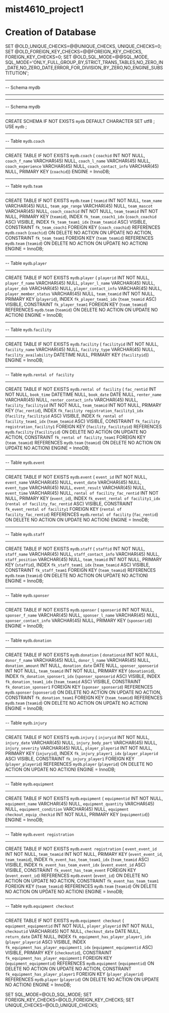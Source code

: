 # mist4610_project1

# Creation of Database

SET @OLD_UNIQUE_CHECKS=@@UNIQUE_CHECKS, UNIQUE_CHECKS=0;
SET @OLD_FOREIGN_KEY_CHECKS=@@FOREIGN_KEY_CHECKS, FOREIGN_KEY_CHECKS=0;
SET @OLD_SQL_MODE=@@SQL_MODE, SQL_MODE='ONLY_FULL_GROUP_BY,STRICT_TRANS_TABLES,NO_ZERO_IN_DATE,NO_ZERO_DATE,ERROR_FOR_DIVISION_BY_ZERO,NO_ENGINE_SUBSTITUTION';

-- -----------------------------------------------------
-- Schema mydb
-- -----------------------------------------------------

-- -----------------------------------------------------
-- Schema mydb
-- -----------------------------------------------------
CREATE SCHEMA IF NOT EXISTS `mydb` DEFAULT CHARACTER SET utf8 ;
USE `mydb` ;

-- -----------------------------------------------------
-- Table `mydb`.`coach`
-- -----------------------------------------------------
CREATE TABLE IF NOT EXISTS `mydb`.`coach` (
  `coachid` INT NOT NULL,
  `coach_f_name` VARCHAR(45) NULL,
  `coach_l_name` VARCHAR(45) NULL,
  `coach_experience` VARCHAR(45) NULL,
  `coach_contact_info` VARCHAR(45) NULL,
  PRIMARY KEY (`coachid`))
ENGINE = InnoDB;


-- -----------------------------------------------------
-- Table `mydb`.`team`
-- -----------------------------------------------------
CREATE TABLE IF NOT EXISTS `mydb`.`team` (
  `teamid` INT NOT NULL,
  `team_name` VARCHAR(45) NULL,
  `team_age_range` VARCHAR(45) NULL,
  `team_mascot` VARCHAR(45) NULL,
  `coach_coachid` INT NOT NULL,
  `team_teamid` INT NOT NULL,
  PRIMARY KEY (`teamid`),
  INDEX `fk_team_coach1_idx` (`coach_coachid` ASC) VISIBLE,
  INDEX `fk_team_team1_idx` (`team_teamid` ASC) VISIBLE,
  CONSTRAINT `fk_team_coach1`
    FOREIGN KEY (`coach_coachid`)
    REFERENCES `mydb`.`coach` (`coachid`)
    ON DELETE NO ACTION
    ON UPDATE NO ACTION,
  CONSTRAINT `fk_team_team1`
    FOREIGN KEY (`team_teamid`)
    REFERENCES `mydb`.`team` (`teamid`)
    ON DELETE NO ACTION
    ON UPDATE NO ACTION)
ENGINE = InnoDB;


-- -----------------------------------------------------
-- Table `mydb`.`player`
-- -----------------------------------------------------
CREATE TABLE IF NOT EXISTS `mydb`.`player` (
  `playerid` INT NOT NULL,
  `player_f_name` VARCHAR(45) NULL,
  `player_l_name` VARCHAR(45) NULL,
  `player_dob` VARCHAR(45) NULL,
  `player_contact_info` VARCHAR(45) NULL,
  `player_member_status` VARCHAR(45) NULL,
  `team_teamid` INT NOT NULL,
  PRIMARY KEY (`playerid`),
  INDEX `fk_player_team1_idx` (`team_teamid` ASC) VISIBLE,
  CONSTRAINT `fk_player_team1`
    FOREIGN KEY (`team_teamid`)
    REFERENCES `mydb`.`team` (`teamid`)
    ON DELETE NO ACTION
    ON UPDATE NO ACTION)
ENGINE = InnoDB;


-- -----------------------------------------------------
-- Table `mydb`.`facility`
-- -----------------------------------------------------
CREATE TABLE IF NOT EXISTS `mydb`.`facility` (
  `facilityid` INT NOT NULL,
  `facility_name` VARCHAR(45) NULL,
  `facility_type` VARCHAR(45) NULL,
  `facility_availability` DATETIME NULL,
  PRIMARY KEY (`facilityid`))
ENGINE = InnoDB;


-- -----------------------------------------------------
-- Table `mydb`.`rental of facility`
-- -----------------------------------------------------
CREATE TABLE IF NOT EXISTS `mydb`.`rental of facility` (
  `fac_rentid` INT NOT NULL,
  `book_time` DATETIME NULL,
  `book_date` DATE NULL,
  `renter_name` VARCHAR(45) NULL,
  `renter_contact_info` VARCHAR(45) NULL,
  `facility_facilityid` INT NOT NULL,
  `team_teamid` INT NOT NULL,
  PRIMARY KEY (`fac_rentid`),
  INDEX `fk_facility registration_facility1_idx` (`facility_facilityid` ASC) VISIBLE,
  INDEX `fk_rental of facility_team1_idx` (`team_teamid` ASC) VISIBLE,
  CONSTRAINT `fk_facility registration_facility1`
    FOREIGN KEY (`facility_facilityid`)
    REFERENCES `mydb`.`facility` (`facilityid`)
    ON DELETE NO ACTION
    ON UPDATE NO ACTION,
  CONSTRAINT `fk_rental of facility_team1`
    FOREIGN KEY (`team_teamid`)
    REFERENCES `mydb`.`team` (`teamid`)
    ON DELETE NO ACTION
    ON UPDATE NO ACTION)
ENGINE = InnoDB;


-- -----------------------------------------------------
-- Table `mydb`.`event`
-- -----------------------------------------------------
CREATE TABLE IF NOT EXISTS `mydb`.`event` (
  `event_id` INT NOT NULL,
  `event_name` VARCHAR(45) NULL,
  `event_date` VARCHAR(45) NULL,
  `event_type` VARCHAR(45) NULL,
  `event_result` VARCHAR(45) NULL,
  `event_time` VARCHAR(45) NULL,
  `rental of facility_fac_rentid` INT NOT NULL,
  PRIMARY KEY (`event_id`),
  INDEX `fk_event_rental of facility1_idx` (`rental of facility_fac_rentid` ASC) VISIBLE,
  CONSTRAINT `fk_event_rental of facility1`
    FOREIGN KEY (`rental of facility_fac_rentid`)
    REFERENCES `mydb`.`rental of facility` (`fac_rentid`)
    ON DELETE NO ACTION
    ON UPDATE NO ACTION)
ENGINE = InnoDB;


-- -----------------------------------------------------
-- Table `mydb`.`staff`
-- -----------------------------------------------------
CREATE TABLE IF NOT EXISTS `mydb`.`staff` (
  `staffid` INT NOT NULL,
  `staff_name` VARCHAR(45) NULL,
  `staff_contact_info` VARCHAR(45) NULL,
  `staff_position` VARCHAR(45) NULL,
  `team_teamid` INT NOT NULL,
  PRIMARY KEY (`staffid`),
  INDEX `fk_staff_team1_idx` (`team_teamid` ASC) VISIBLE,
  CONSTRAINT `fk_staff_team1`
    FOREIGN KEY (`team_teamid`)
    REFERENCES `mydb`.`team` (`teamid`)
    ON DELETE NO ACTION
    ON UPDATE NO ACTION)
ENGINE = InnoDB;


-- -----------------------------------------------------
-- Table `mydb`.`sponser`
-- -----------------------------------------------------
CREATE TABLE IF NOT EXISTS `mydb`.`sponser` (
  `sponserid` INT NOT NULL,
  `sponser_f_name` VARCHAR(45) NULL,
  `sponser_l_name` VARCHAR(45) NULL,
  `sponser_contact_info` VARCHAR(45) NULL,
  PRIMARY KEY (`sponserid`))
ENGINE = InnoDB;


-- -----------------------------------------------------
-- Table `mydb`.`donation`
-- -----------------------------------------------------
CREATE TABLE IF NOT EXISTS `mydb`.`donation` (
  `donationid` INT NOT NULL,
  `donor_f_name` VARCHAR(45) NULL,
  `donor_l_name` VARCHAR(45) NULL,
  `donation_amount` INT NULL,
  `donation_date` DATE NULL,
  `sponser_sponserid` INT NOT NULL,
  `team_teamid` INT NOT NULL,
  PRIMARY KEY (`donationid`),
  INDEX `fk_donation_sponser1_idx` (`sponser_sponserid` ASC) VISIBLE,
  INDEX `fk_donation_team1_idx` (`team_teamid` ASC) VISIBLE,
  CONSTRAINT `fk_donation_sponser1`
    FOREIGN KEY (`sponser_sponserid`)
    REFERENCES `mydb`.`sponser` (`sponserid`)
    ON DELETE NO ACTION
    ON UPDATE NO ACTION,
  CONSTRAINT `fk_donation_team1`
    FOREIGN KEY (`team_teamid`)
    REFERENCES `mydb`.`team` (`teamid`)
    ON DELETE NO ACTION
    ON UPDATE NO ACTION)
ENGINE = InnoDB;


-- -----------------------------------------------------
-- Table `mydb`.`injury`
-- -----------------------------------------------------
CREATE TABLE IF NOT EXISTS `mydb`.`injury` (
  `injuryid` INT NOT NULL,
  `injury_date` VARCHAR(45) NULL,
  `injury_body_part` VARCHAR(45) NULL,
  `injury_severity` VARCHAR(45) NULL,
  `player_playerid` INT NOT NULL,
  PRIMARY KEY (`injuryid`),
  INDEX `fk_injury_player1_idx` (`player_playerid` ASC) VISIBLE,
  CONSTRAINT `fk_injury_player1`
    FOREIGN KEY (`player_playerid`)
    REFERENCES `mydb`.`player` (`playerid`)
    ON DELETE NO ACTION
    ON UPDATE NO ACTION)
ENGINE = InnoDB;


-- -----------------------------------------------------
-- Table `mydb`.`equipment`
-- -----------------------------------------------------
CREATE TABLE IF NOT EXISTS `mydb`.`equipment` (
  `equipmentid` INT NOT NULL,
  `equipment_name` VARCHAR(45) NULL,
  `equipment_quantity` VARCHAR(45) NULL,
  `equipment_condition` VARCHAR(45) NULL,
  `equipment checkout_equip_checkid` INT NOT NULL,
  PRIMARY KEY (`equipmentid`))
ENGINE = InnoDB;


-- -----------------------------------------------------
-- Table `mydb`.`event registration`
-- -----------------------------------------------------
CREATE TABLE IF NOT EXISTS `mydb`.`event registration` (
  `event_event_id` INT NOT NULL,
  `team_teamid` INT NOT NULL,
  PRIMARY KEY (`event_event_id`, `team_teamid`),
  INDEX `fk_event_has_team_team1_idx` (`team_teamid` ASC) VISIBLE,
  INDEX `fk_event_has_team_event_idx` (`event_event_id` ASC) VISIBLE,
  CONSTRAINT `fk_event_has_team_event`
    FOREIGN KEY (`event_event_id`)
    REFERENCES `mydb`.`event` (`event_id`)
    ON DELETE NO ACTION
    ON UPDATE NO ACTION,
  CONSTRAINT `fk_event_has_team_team1`
    FOREIGN KEY (`team_teamid`)
    REFERENCES `mydb`.`team` (`teamid`)
    ON DELETE NO ACTION
    ON UPDATE NO ACTION)
ENGINE = InnoDB;


-- -----------------------------------------------------
-- Table `mydb`.`equipment checkout`
-- -----------------------------------------------------
CREATE TABLE IF NOT EXISTS `mydb`.`equipment checkout` (
  `equipment_equipmentid` INT NOT NULL,
  `player_playerid` INT NOT NULL,
  `checkoutid` VARCHAR(45) NOT NULL,
  `checkout_date` DATE NULL,
  `return_date` DATE NULL,
  INDEX `fk_equipment_has_player_player1_idx` (`player_playerid` ASC) VISIBLE,
  INDEX `fk_equipment_has_player_equipment1_idx` (`equipment_equipmentid` ASC) VISIBLE,
  PRIMARY KEY (`checkoutid`),
  CONSTRAINT `fk_equipment_has_player_equipment1`
    FOREIGN KEY (`equipment_equipmentid`)
    REFERENCES `mydb`.`equipment` (`equipmentid`)
    ON DELETE NO ACTION
    ON UPDATE NO ACTION,
  CONSTRAINT `fk_equipment_has_player_player1`
    FOREIGN KEY (`player_playerid`)
    REFERENCES `mydb`.`player` (`playerid`)
    ON DELETE NO ACTION
    ON UPDATE NO ACTION)
ENGINE = InnoDB;


SET SQL_MODE=@OLD_SQL_MODE;
SET FOREIGN_KEY_CHECKS=@OLD_FOREIGN_KEY_CHECKS;
SET UNIQUE_CHECKS=@OLD_UNIQUE_CHECKS;
